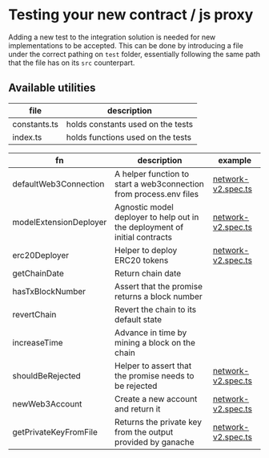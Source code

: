 # Testing your new contract / js proxy
Adding a new test to the integration solution is needed for new implementations to be accepted.
This can be done by introducing a file under the correct pathing on `test` folder, essentially following the same path
that the file has on its `src` counterpart.


## Available utilities

| file         | description                       |
|--------------|-----------------------------------|
| constants.ts | holds constants used on the tests |
| index.ts     | holds functions used on the tests |

|fn|description| example                                                         |
|---|---|-----------------------------------------------------------------|
|defaultWeb3Connection|A helper function to start a web3connection from process.env files| [network-v2.spec.ts](../../test/models/network-v2.spec.ts#L22)  |
|modelExtensionDeployer|Agnostic model deployer to help out in the deployment of initial contracts| [network-v2.spec.ts](../../test/models/network-v2.spec.ts#L34)  |
|erc20Deployer|Helper to deploy ERC20 tokens| [network-v2.spec.ts](../../test/models/network-v2.spec.ts#L41)  |
|getChainDate|Return chain date||
|hasTxBlockNumber|Assert that the promise returns a block number||
|revertChain|Revert the chain to its default state||
|increaseTime|Advance in time by mining a block on the chain||
|shouldBeRejected|Helper to assert that the promise needs to be rejected| [network-v2.spec.ts](../../test/models/network-v2.spec.ts#L322) |
|newWeb3Account|Create a new account and return it| [network-v2.spec.ts](../../test/models/network-v2.spec.ts#L137) |
|getPrivateKeyFromFile|Returns the private key from the output provided by ganache| [network-v2.spec.ts](../../test/models/network-v2.spec.ts#L34)  |